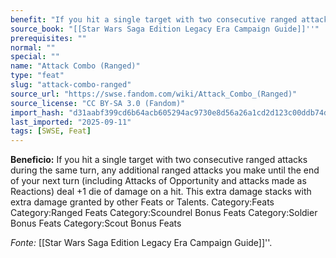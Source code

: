 ```yaml
---
benefit: "If you hit a single target with two consecutive ranged attacks during the same turn, any additional ranged attacks you make until the end of your next turn (including Attacks of Opportunity and attacks made as Reactions) deal +1 die of damage on a hit. This extra damage stacks with extra damage granted by other Feats or Talents. Category:Feats Category:Ranged Feats Category:Scoundrel Bonus Feats Category:Soldier Bonus Feats Category:Scout Bonus Feats"
source_book: "[[Star Wars Saga Edition Legacy Era Campaign Guide]]''"
prerequisites: ""
normal: ""
special: ""
name: "Attack Combo (Ranged)"
type: "feat"
slug: "attack-combo-ranged"
source_url: "https://swse.fandom.com/wiki/Attack_Combo_(Ranged)"
source_license: "CC BY-SA 3.0 (Fandom)"
import_hash: "d31aabf399cd6b64acb605294ac9730e8d56a26a1cd2d123c00ddb74dd84ac5c"
last_imported: "2025-09-11"
tags: [SWSE, Feat]
---
```

**Beneficio:** If you hit a single target with two consecutive ranged attacks during the same turn, any additional ranged attacks you make until the end of your next turn (including Attacks of Opportunity and attacks made as Reactions) deal +1 die of damage on a hit. This extra damage stacks with extra damage granted by other Feats or Talents. Category:Feats Category:Ranged Feats Category:Scoundrel Bonus Feats Category:Soldier Bonus Feats Category:Scout Bonus Feats

*Fonte:* [[Star Wars Saga Edition Legacy Era Campaign Guide]]''.